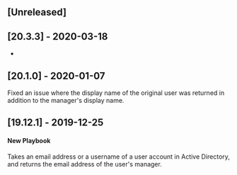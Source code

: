 ## [Unreleased]


## [20.3.3] - 2020-03-18
-

## [20.1.0] - 2020-01-07
Fixed an issue where the display name of the original user was returned in addition to the manager's display name.

## [19.12.1] - 2019-12-25
#### New Playbook
Takes an email address or a username of a user account in Active Directory, and returns the email address of the user's manager.

